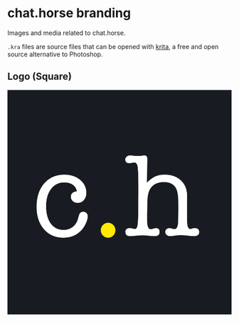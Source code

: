 # chat.horse branding

Images and media related to chat.horse.

`.kra` files are source files that can be opened with
[krita](https://krita.org/), a free and open source alternative to Photoshop.

## Logo (Square)

![](logo-square.png)
